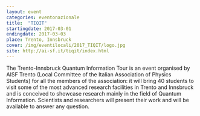 ```yaml
---
layout: event
categories: eventonazionale
title:  "TIQIT"
startingdate: 2017-03-01
endingdate: 2017-03-03
place: Trento, Innsbruck
cover: /img/eventilocali/2017_TIQIT/logo.jpg
site: http://ai-sf.it/tiqit/index.html
---
```


The Trento-Innsbruck Quantum Information Tour is an event organised by AISF Trento (Local Committee of the Italian Association of Physics Students) for all the members of the association: it will bring 40 students to visit some of the most advanced research facilities in Trento and Innsbruck and is conceived to showcase research mainly in the field of Quantum Information. Scientists and researchers will present their work and will be available to answer any question.